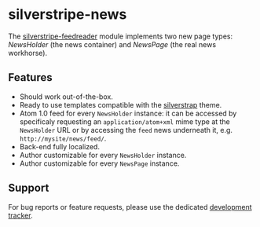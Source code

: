 silverstripe-news
=================

The [silverstripe-feedreader](http://silverstripe.entidi.com/) module
implements two new page types: *NewsHolder* (the news container) and
*NewsPage* (the real news workhorse).

Features
--------

* Should work out-of-the-box.
* Ready to use templates compatible with the
  [silverstrap](http://dev.entidi.com/p/silverstrap/) theme.
* Atom 1.0 feed for every `NewsHolder` instance: it can be accessed by
  specificaly requesting an `application/atom+xml` mime type at the
  `NewsHolder` URL or by accessing the `feed` news underneath it, e.g.
  `http://mysite/news/feed/`.
* Back-end fully localized.
* Author customizable for every `NewsHolder` instance.
* Author customizable for every `NewsPage` instance.

Support
-------

For bug reports or feature requests, please use the dedicated
[development tracker](http://dev.entidi.com/p/silverstripe-news/).
